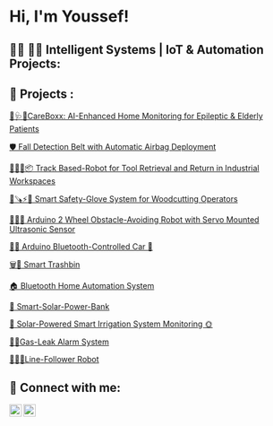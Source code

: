 <h1>Hi, I'm Youssef! 
<h2>👨‍💻 👨‍💻 Intelligent Systems | IoT & Automation Projects:</h2>



<h2>🚀 Projects : </h2>

[ 🚨🩺📱CareBoxx: AI-Enhanced Home Monitoring for Epileptic & Elderly Patients](https://github.com/triki-youssef/CareBox-/edit/main/README.md)




[ 🛡️ Fall Detection Belt with Automatic Airbag Deployment](https://github.com/triki-youssef/-Fall-Detection-Belt-with-Automatic-Airbag-Deployment/tree/main)




 [ 🤖🔧🚂📦 Track Based-Robot for Tool Retrieval and Return in Industrial Workspaces](https://github.com/triki-youssef/Track-Based-Robot-for-Tool-Retrieval-and-Return-in-Industrial-Workspaces)

 
[ 🧤🪚⚡🚨 Smart Safety-Glove System for Woodcutting Operators](https://github.com/triki-youssef/Smart-Safety-Glove-System-for-Woodcutting-Operators/tree/main/G-Wiring)



[ 🤖🛞🔁 Arduino 2 Wheel Obstacle-Avoiding Robot with Servo Mounted Ultrasonic Sensor](https://github.com/triki-youssef/-Arduino-2-Wheel-Obstacle-Avoiding-Robot-with-Servo-Mounted-Ultrasonic-Sensor
) 


[ 🚗🤖 Arduino Bluetooth-Controlled Car 📱 ](https://github.com/triki-youssef/-Arduino-Bluetooth-Controlled-Car) 


[ 🗑️🤖 Smart Trashbin](https://github.com/triki-youssef/Smart-TrashBin/blob/main/README.md)



[🏠 Bluetooth Home Automation System](https://github.com/triki-youssef/Bluetooth-Home-Automation-System) 




[🔋  Smart-Solar-Power-Bank](https://github.com/triki-youssef/Smart-Solar-Power-Bank-Project/tree/main) 




[🌿 Solar-Powered Smart Irrigation System Monitoring 🌞](https://github.com/triki-youssef/-Solar-Powered-Smart-Irrigation-System-Monitoring-) 




[ 💨🚨Gas-Leak Alarm System](https://github.com/triki-youssef/Gas-Leak-Alarm-System)  






[🤖➖🚗Line-Follower Robot](https://github.com/triki-youssef/Line-Follower-Robot) 

















<h2> 🤳 Connect with me:</h2>


[<img align="left" alt="JoshMadakor | LinkedIn" width="22px" src="https://cdn.jsdelivr.net/npm/simple-icons@v3/icons/linkedin.svg" />][linkedin]
[<img align="left" alt="JoshMadakor | Instagram" width="22px" src="https://cdn.jsdelivr.net/npm/simple-icons@v3/icons/instagram.svg" />][instagram]


[instagram]: https://www.instagram.com/joshmadakor/
[linkedin]: https://linkedin.com/in/joshmadakor



